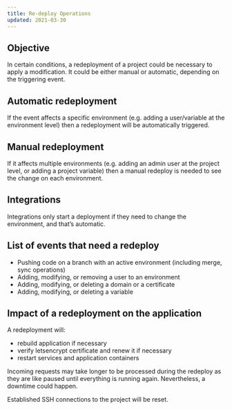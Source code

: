 ```yaml
---
title: Re-deploy Operations
updated: 2021-03-30
---
```


## Objective 

In certain conditions, a redeployment of a project could be necessary to apply a modification. It could be either manual or automatic, depending on the triggering event.

## Automatic redeployment 

If the event affects a specific environment (e.g. adding a user/variable at the environment level) then a redeployment will be automatically triggered.

## Manual redeployment 

If it affects multiple environments (e.g. adding an admin user at the project level, or adding a project variable) then a manual redeploy is needed to see the change on each environment.

## Integrations

Integrations only start a deployment if they need to change the environment, and that’s automatic.

## List of events that need a redeploy 

- Pushing code on a branch with an active environment (including merge, sync operations)
- Adding, modifying, or removing a user to an environment
- Adding, modifying, or deleting a domain or a certificate
- Adding, modifying, or deleting a variable

## Impact of a redeployment on the application 

A redeployment will:

- rebuild application if necessary
- verify letsencrypt certificate and renew it if necessary
- restart services and application containers

Incoming requests may take longer to be processed during the redeploy as they are like paused until everything is running again. Nevertheless, a downtime could happen.

Established SSH connections to the project will be reset.
